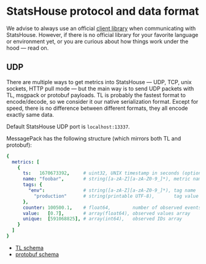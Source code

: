 # StatsHouse protocol and data format

We advise to always use an official [client library](../README.md#clients)
when communicating with StatsHouse. However, if there is no official
library for your favorite language or environment yet,
or you are curious about how things work under the hood — read on.

## UDP

There are multiple ways to get metrics into StatsHouse —
UDP, TCP, unix sockets, HTTP pull mode — but the main way is to send
UDP packets with TL, msgpack or protobuf payloads. TL is probably
the fastest format to encode/decode, so we consider it our native
serialization format. Except for speed, there is no difference
between different formats, they all encode exactly same data.

Default StatsHouse UDP port is `localhost:13337`.

MessagePack has the following structure (which mirrors both TL and protobuf):

```yaml
{
  metrics: [
    {
      ts:   1670673392,     # uint32, UNIX timestamp in seconds (optional)
      name: "foobar",       # string([a-zA-Z][a-zA-Z0-9_]*), metric name
      tags: {
        "env":              # string([a-zA-Z][a-zA-Z0-9_]*), tag name
          "production"      # string(printable UTF-8),       tag value
      },
      counter: 100500.1,    # float64,        number of observed events
      value:   [0.7],       # array(float64), observed values array
      unique:  [591068825], # array(int64),   observed IDs array
    }
  ]
}
```

- [TL schema](../internal/data_model/public.tl)
- [protobuf schema](../internal/receiver/statshouse.proto)
